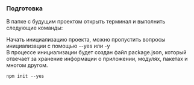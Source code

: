 ### Подготовка
В папке с будущим проектом открыть терминал и выполнить следующие команды:  

Начать инициализацию проекта, можно пропустить вопросы инициализации с помощью --yes или -y  
В процессе инициализации будет создан файл package.json, который отвечает за хранение информации о приложении, модулях, пакетах и многом другом.
```
npm init --yes
```
